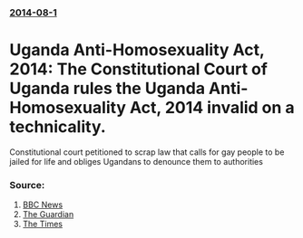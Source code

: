 ### [2014-08-1](/news/2014/08/1/index.md)

# Uganda Anti-Homosexuality Act, 2014: The Constitutional Court of Uganda rules the Uganda Anti-Homosexuality Act, 2014 invalid on a technicality. 

Constitutional court petitioned to scrap law that calls for gay people to be jailed for life and obliges Ugandans to denounce them to authorities


### Source:

1. [BBC News](http://www.bbc.com/news/world-africa-28605400)
2. [The Guardian](http://www.theguardian.com/world/2014/jul/31/uganda-anti-gay-law-constitutional-court)
3. [The Times](http://www.timeslive.co.za/africa/2014/08/01/uganda-constitutional-court-annuls-new-anti-gay-law)
